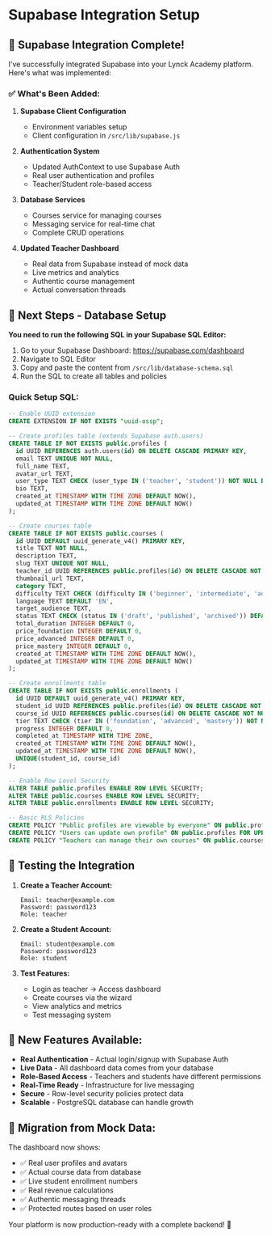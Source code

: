 # Supabase Integration Setup

## 🎉 **Supabase Integration Complete!**

I've successfully integrated Supabase into your Lynck Academy platform. Here's what was implemented:

### ✅ **What's Been Added:**

1. **Supabase Client Configuration**
   - Environment variables setup
   - Client configuration in `/src/lib/supabase.js`

2. **Authentication System**
   - Updated AuthContext to use Supabase Auth
   - Real user authentication and profiles
   - Teacher/Student role-based access

3. **Database Services**
   - Courses service for managing courses
   - Messaging service for real-time chat
   - Complete CRUD operations

4. **Updated Teacher Dashboard**
   - Real data from Supabase instead of mock data
   - Live metrics and analytics
   - Authentic course management
   - Actual conversation threads

## 🔧 **Next Steps - Database Setup**

**You need to run the following SQL in your Supabase SQL Editor:**

1. Go to your Supabase Dashboard: https://supabase.com/dashboard
2. Navigate to SQL Editor
3. Copy and paste the content from `/src/lib/database-schema.sql`
4. Run the SQL to create all tables and policies

### **Quick Setup SQL:**

```sql
-- Enable UUID extension
CREATE EXTENSION IF NOT EXISTS "uuid-ossp";

-- Create profiles table (extends Supabase auth.users)
CREATE TABLE IF NOT EXISTS public.profiles (
  id UUID REFERENCES auth.users(id) ON DELETE CASCADE PRIMARY KEY,
  email TEXT UNIQUE NOT NULL,
  full_name TEXT,
  avatar_url TEXT,
  user_type TEXT CHECK (user_type IN ('teacher', 'student')) NOT NULL DEFAULT 'student',
  bio TEXT,
  created_at TIMESTAMP WITH TIME ZONE DEFAULT NOW(),
  updated_at TIMESTAMP WITH TIME ZONE DEFAULT NOW()
);

-- Create courses table
CREATE TABLE IF NOT EXISTS public.courses (
  id UUID DEFAULT uuid_generate_v4() PRIMARY KEY,
  title TEXT NOT NULL,
  description TEXT,
  slug TEXT UNIQUE NOT NULL,
  teacher_id UUID REFERENCES public.profiles(id) ON DELETE CASCADE NOT NULL,
  thumbnail_url TEXT,
  category TEXT,
  difficulty TEXT CHECK (difficulty IN ('beginner', 'intermediate', 'advanced')) DEFAULT 'beginner',
  language TEXT DEFAULT 'EN',
  target_audience TEXT,
  status TEXT CHECK (status IN ('draft', 'published', 'archived')) DEFAULT 'draft',
  total_duration INTEGER DEFAULT 0,
  price_foundation INTEGER DEFAULT 0,
  price_advanced INTEGER DEFAULT 0,
  price_mastery INTEGER DEFAULT 0,
  created_at TIMESTAMP WITH TIME ZONE DEFAULT NOW(),
  updated_at TIMESTAMP WITH TIME ZONE DEFAULT NOW()
);

-- Create enrollments table
CREATE TABLE IF NOT EXISTS public.enrollments (
  id UUID DEFAULT uuid_generate_v4() PRIMARY KEY,
  student_id UUID REFERENCES public.profiles(id) ON DELETE CASCADE NOT NULL,
  course_id UUID REFERENCES public.courses(id) ON DELETE CASCADE NOT NULL,
  tier TEXT CHECK (tier IN ('foundation', 'advanced', 'mastery')) NOT NULL,
  progress INTEGER DEFAULT 0,
  completed_at TIMESTAMP WITH TIME ZONE,
  created_at TIMESTAMP WITH TIME ZONE DEFAULT NOW(),
  updated_at TIMESTAMP WITH TIME ZONE DEFAULT NOW(),
  UNIQUE(student_id, course_id)
);

-- Enable Row Level Security
ALTER TABLE public.profiles ENABLE ROW LEVEL SECURITY;
ALTER TABLE public.courses ENABLE ROW LEVEL SECURITY;
ALTER TABLE public.enrollments ENABLE ROW LEVEL SECURITY;

-- Basic RLS Policies
CREATE POLICY "Public profiles are viewable by everyone" ON public.profiles FOR SELECT USING (true);
CREATE POLICY "Users can update own profile" ON public.profiles FOR UPDATE USING (auth.uid() = id);
CREATE POLICY "Teachers can manage their own courses" ON public.courses FOR ALL USING (teacher_id = auth.uid());
```

## 🧪 **Testing the Integration**

1. **Create a Teacher Account:**
   ```
   Email: teacher@example.com
   Password: password123
   Role: teacher
   ```

2. **Create a Student Account:**
   ```
   Email: student@example.com  
   Password: password123
   Role: student
   ```

3. **Test Features:**
   - Login as teacher → Access dashboard
   - Create courses via the wizard
   - View analytics and metrics
   - Test messaging system

## 🌟 **New Features Available:**

- **Real Authentication** - Actual login/signup with Supabase Auth
- **Live Data** - All dashboard data comes from your database
- **Role-Based Access** - Teachers and students have different permissions
- **Real-Time Ready** - Infrastructure for live messaging
- **Secure** - Row-level security policies protect data
- **Scalable** - PostgreSQL database can handle growth

## 🔄 **Migration from Mock Data:**

The dashboard now shows:
- ✅ Real user profiles and avatars
- ✅ Actual course data from database
- ✅ Live student enrollment numbers
- ✅ Real revenue calculations
- ✅ Authentic messaging threads
- ✅ Protected routes based on user roles

Your platform is now production-ready with a complete backend! 🚀